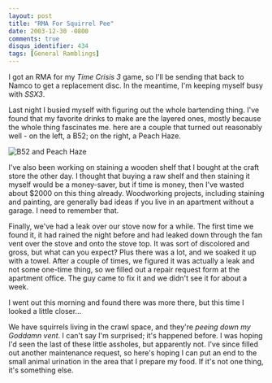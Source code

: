 ```yaml
---
layout: post
title: "RMA For Squirrel Pee"
date: 2003-12-30 -0800
comments: true
disqus_identifier: 434
tags: [General Ramblings]
---
```

I got an RMA for my *Time Crisis 3* game, so I'll be sending that back
to Namco to get a replacement disc. In the meantime, I'm keeping myself
busy with *SSX3*.
 
 Last night I busied myself with figuring out the whole bartending
thing. I've found that my favorite drinks to make are the layered ones,
mostly because the whole thing fascinates me. here are a couple that
turned out reasonably well - on the left, a B52; on the right, a Peach
Haze.
 
 ![B52 and Peach
Haze](https://hyqi8g.blu.livefilestore.com/y2pbSMf3YGi_PjXEmmlGdLrhWdlYURLoWtwn9xbkAI5h2PDv58-OeSdL_A-a5fwTXIeCqlEAH2swakBsZJ8VkIzOcUJAa3CGWI1mJHxFWZEOjk/20031230drinks.jpg?psid=1)
 
 I've also been working on staining a wooden shelf that I bought at the
craft store the other day. I thought that buying a raw shelf and then
staining it myself would be a money-saver, but if time is money, then
I've wasted about \$2000 on this thing already. Woodworking projects,
including staining and painting, are generally bad ideas if you live in
an apartment without a garage. I need to remember that.
 
 Finally, we've had a leak over our stove now for a while. The first
time we found it, it had rained the night before and had leaked down
through the fan vent over the stove and onto the stove top. It was sort
of discolored and gross, but what can you expect? Plus there was a lot,
and we soaked it up with a towel. After a couple of times, we figured it
was actually a leak and not some one-time thing, so we filled out a
repair request form at the apartment office. The guy came to fix it and
we didn't see it for about a week.
 
 I went out this morning and found there was more there, but this time I
looked a little closer...
 
 We have squirrels living in the crawl space, and they're *peeing down
my Goddamn vent*. I can't say I'm surprised; it's happened before. I was
hoping I'd seen the last of these little assholes, but apparently not.
I've since filled out another maintenance request, so here's hoping I
can put an end to the small animal urination in the area that I prepare
my food. If it's not one thing, it's something else.
